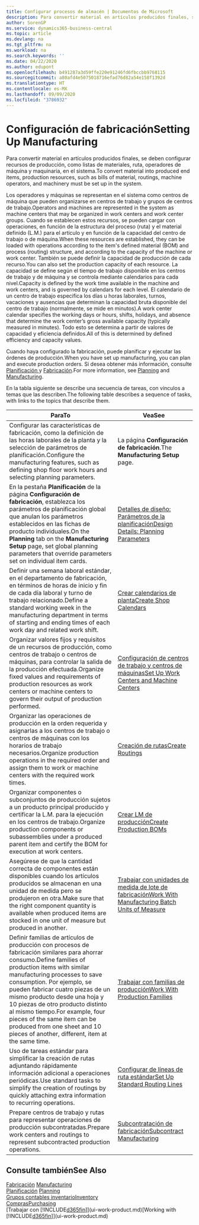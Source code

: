 ```yaml
---
title: Configurar procesos de almacén | Documentos de Microsoft
description: Para convertir material en artículos producidos finales, se deben configurar recursos de producción, como listas de materiales, ruta, operadores de máquina y maquinaria, en el sistema.
author: SorenGP
ms.service: dynamics365-business-central
ms.topic: article
ms.devlang: na
ms.tgt_pltfrm: na
ms.workload: na
ms.search.keywords: ''
ms.date: 04/22/2020
ms.author: edupont
ms.openlocfilehash: b491287a3d59ffe220e91246fd6fbccbb9768115
ms.sourcegitcommit: a80afd4e5075018716efad76d82a54e158f1392d
ms.translationtype: HT
ms.contentlocale: es-MX
ms.lasthandoff: 09/09/2020
ms.locfileid: "3786932"
---
```

# <a name="setting-up-manufacturing"></a><span data-ttu-id="caa55-103">Configuración de fabricación</span><span class="sxs-lookup"><span data-stu-id="caa55-103">Setting Up Manufacturing</span></span>
<span data-ttu-id="caa55-104">Para convertir material en artículos producidos finales, se deben configurar recursos de producción, como listas de materiales, ruta, operadores de máquina y maquinaria, en el sistema.</span><span class="sxs-lookup"><span data-stu-id="caa55-104">To convert material into produced end items, production resources, such as bills of material, routings, machine operators, and machinery must be set up in the system.</span></span>

<span data-ttu-id="caa55-105">Los operadores y máquinas se representan en el sistema como centros de máquina que pueden organizarse en centros de trabajo y grupos de centros de trabajo.</span><span class="sxs-lookup"><span data-stu-id="caa55-105">Operators and machines are represented in the system as machine centers that may be organized in work centers and work center groups.</span></span> <span data-ttu-id="caa55-106">Cuando se establecen estos recursos, se pueden cargar con operaciones, en función de la estructura del proceso (ruta) y el material definido (L.M.) para el artículo y en función de la capacidad del centro de trabajo o de máquina.</span><span class="sxs-lookup"><span data-stu-id="caa55-106">When these resources are established, they can be loaded with operations according to the item's defined material (BOM) and process (routing) structure, and according to the capacity of the machine or work center.</span></span> <span data-ttu-id="caa55-107">También se puede definir la capacidad de producción de cada recurso.</span><span class="sxs-lookup"><span data-stu-id="caa55-107">You can also set the production capacity of each resource.</span></span> <span data-ttu-id="caa55-108">La capacidad se define según el tiempo de trabajo disponible en los centros de trabajo y de máquina y se controla mediante calendarios para cada nivel.</span><span class="sxs-lookup"><span data-stu-id="caa55-108">Capacity is defined by the work time available in the machine and work centers, and is governed by calendars for each level.</span></span> <span data-ttu-id="caa55-109">El calendario de un centro de trabajo especifica los días u horas laborales, turnos, vacaciones y ausencias que determinan la capacidad bruta disponible del centro de trabajo (normalmente, se mide en minutos).</span><span class="sxs-lookup"><span data-stu-id="caa55-109">A work center calendar specifies the working days or hours, shifts, holidays, and absence that determine the work center’s gross available capacity (typically measured in minutes).</span></span> <span data-ttu-id="caa55-110">Todo esto se determina a partir de valores de capacidad y eficiencia definidos.</span><span class="sxs-lookup"><span data-stu-id="caa55-110">All of this is determined by defined efficiency and capacity values.</span></span>  

<span data-ttu-id="caa55-111">Cuando haya configurado la fabricación, puede planificar y ejecutar las órdenes de producción.</span><span class="sxs-lookup"><span data-stu-id="caa55-111">When you have set up manufacturing, you can plan and execute production orders.</span></span> <span data-ttu-id="caa55-112">Si desea obtener más información, consulte [Planificación ](production-planning.md) y [Fabricación](production-manage-manufacturing.md).</span><span class="sxs-lookup"><span data-stu-id="caa55-112">For more information, see [Planning](production-planning.md) and [Manufacturing](production-manage-manufacturing.md).</span></span>  



 <span data-ttu-id="caa55-113">En la tabla siguiente se describe una secuencia de tareas, con vínculos a temas que las describen.</span><span class="sxs-lookup"><span data-stu-id="caa55-113">The following table describes a sequence of tasks, with links to the topics that describe them.</span></span>   

|<span data-ttu-id="caa55-114">**Para**</span><span class="sxs-lookup"><span data-stu-id="caa55-114">**To**</span></span>|<span data-ttu-id="caa55-115">**Vea**</span><span class="sxs-lookup"><span data-stu-id="caa55-115">**See**</span></span>|  
|------------|-------------|  
|<span data-ttu-id="caa55-116">Configurar las características de fabricación, como la definición de las horas laborales de la planta y la selección de parámetros de planificación.</span><span class="sxs-lookup"><span data-stu-id="caa55-116">Configure the manufacturing features, such as defining shop floor work hours and selecting planning parameters.</span></span>|<span data-ttu-id="caa55-117">La página **Configuración de fabricación**.</span><span class="sxs-lookup"><span data-stu-id="caa55-117">The **Manufacturing Setup** page.</span></span>|
|<span data-ttu-id="caa55-118">En la pestaña **Planificación** de la página **Configuración de fabricación**, establezca los parámetros de planificación global que anulan los parámetros establecidos en las fichas de producto individuales.</span><span class="sxs-lookup"><span data-stu-id="caa55-118">On the **Planning** tab on the **Manufacturing Setup** page, set global planning parameters that override parameters set on individual item cards.</span></span>|[<span data-ttu-id="caa55-119">Detalles de diseño: Parámetros de la planificación</span><span class="sxs-lookup"><span data-stu-id="caa55-119">Design Details: Planning Parameters</span></span>](design-details-planning-parameters.md)|
|<span data-ttu-id="caa55-120">Definir una semana laboral estándar, en el departamento de fabricación, en términos de horas de inicio y fin de cada día laboral y turno de trabajo relacionado.</span><span class="sxs-lookup"><span data-stu-id="caa55-120">Define a standard working week in the manufacturing department in terms of starting and ending times of each work day and related work shift.</span></span>|[<span data-ttu-id="caa55-121">Crear calendarios de planta</span><span class="sxs-lookup"><span data-stu-id="caa55-121">Create Shop Calendars</span></span>](production-how-to-create-work-center-calendars.md)|  
|<span data-ttu-id="caa55-122">Organizar valores fijos y requisitos de un recursos de producción, como centros de trabajo o centros de máquinas, para controlar la salida de la producción efectuada.</span><span class="sxs-lookup"><span data-stu-id="caa55-122">Organize fixed values and requirements of production resources as work centers or machine centers to govern their output of production performed.</span></span>|[<span data-ttu-id="caa55-123">Configuración de centros de trabajo y centros de máquinas</span><span class="sxs-lookup"><span data-stu-id="caa55-123">Set Up Work Centers and Machine Centers</span></span>](production-how-to-set-up-work-and-machine-centers.md)|
|<span data-ttu-id="caa55-124">Organizar las operaciones de producción en la orden requerida y asignarlas a los centros de trabajo o centros de máquinas con los horarios de trabajo necesarios.</span><span class="sxs-lookup"><span data-stu-id="caa55-124">Organize production operations in the required order and assign them to work or machine centers with the required work times.</span></span>|[<span data-ttu-id="caa55-125">Creación de rutas</span><span class="sxs-lookup"><span data-stu-id="caa55-125">Create Routings</span></span>](production-how-to-create-routings.md)|
|<span data-ttu-id="caa55-126">Organizar componentes o subconjuntos de producción sujetos a un producto principal producido y certificar la L.M. para la ejecución en los centros de trabajo.</span><span class="sxs-lookup"><span data-stu-id="caa55-126">Organize production components or subassemblies under a produced parent item and certify the BOM for execution at work centers.</span></span>|[<span data-ttu-id="caa55-127">Crear LM de producción</span><span class="sxs-lookup"><span data-stu-id="caa55-127">Create Production BOMs</span></span>](production-how-to-create-production-boms.md)|
|<span data-ttu-id="caa55-128">Asegúrese de que la cantidad correcta de componentes están disponibles cuando los artículos producidos se almacenan en una unidad de medida pero se produjeron en otra.</span><span class="sxs-lookup"><span data-stu-id="caa55-128">Make sure that the right component quantity is available when produced items are stocked in one unit of measure but produced in another.</span></span>|[<span data-ttu-id="caa55-129">Trabajar con unidades de medida de lote de fabricación</span><span class="sxs-lookup"><span data-stu-id="caa55-129">Work With Manufacturing Batch Units of Measure</span></span>](production-how-to-use-the-manufacturing-batch-unit-of-measure.md)|  
|<span data-ttu-id="caa55-130">Definir familias de artículos de producción con procesos de fabricación similares para ahorrar consumo.</span><span class="sxs-lookup"><span data-stu-id="caa55-130">Define families of production items with similar manufacturing processes to save consumption.</span></span> <span data-ttu-id="caa55-131">Por ejemplo, se pueden fabricar cuatro piezas de un mismo producto desde una hoja y 10 piezas de otro producto distinto al mismo tiempo.</span><span class="sxs-lookup"><span data-stu-id="caa55-131">For example, four pieces of the same item can be produced from one sheet and 10 pieces of another, different, item at the same time.</span></span>|[<span data-ttu-id="caa55-132">Trabajar con familias de producción</span><span class="sxs-lookup"><span data-stu-id="caa55-132">Work With Production Families</span></span>](production-how-work-family.md)|
|<span data-ttu-id="caa55-133">Uso de tareas estándar para simplificar la creación de rutas adjuntando rápidamente información adicional a operaciones periódicas.</span><span class="sxs-lookup"><span data-stu-id="caa55-133">Use standard tasks to simplify the creation of routings by quickly attaching extra information to recurring operations.</span></span>|[<span data-ttu-id="caa55-134">Configurar de líneas de ruta estándar</span><span class="sxs-lookup"><span data-stu-id="caa55-134">Set Up Standard Routing Lines</span></span>](production-how-set-up-standard-routing-lines.md)|  
|<span data-ttu-id="caa55-135">Prepare centros de trabajo y rutas para representar operaciones de producción subcontratadas.</span><span class="sxs-lookup"><span data-stu-id="caa55-135">Prepare work centers and routings to represent subcontracted production operations.</span></span>|[<span data-ttu-id="caa55-136">Subcontratación de fabricación</span><span class="sxs-lookup"><span data-stu-id="caa55-136">Subcontract Manufacturing</span></span>](production-how-to-subcontract-manufacturing.md)|  

## <a name="see-also"></a><span data-ttu-id="caa55-137">Consulte también</span><span class="sxs-lookup"><span data-stu-id="caa55-137">See Also</span></span>
<span data-ttu-id="caa55-138">[Fabricación](production-manage-manufacturing.md)  </span><span class="sxs-lookup"><span data-stu-id="caa55-138">[Manufacturing](production-manage-manufacturing.md)  </span></span>  
<span data-ttu-id="caa55-139">[Planificación](production-planning.md) </span><span class="sxs-lookup"><span data-stu-id="caa55-139">[Planning](production-planning.md) </span></span>  
[<span data-ttu-id="caa55-140">Grupos contables inventario</span><span class="sxs-lookup"><span data-stu-id="caa55-140">Inventory</span></span>](inventory-manage-inventory.md)  
[<span data-ttu-id="caa55-141">Compras</span><span class="sxs-lookup"><span data-stu-id="caa55-141">Purchasing</span></span>](purchasing-manage-purchasing.md)  
<span data-ttu-id="caa55-142">[Trabajar con [!INCLUDE[d365fin](includes/d365fin_md.md)]](ui-work-product.md)</span><span class="sxs-lookup"><span data-stu-id="caa55-142">[Working with [!INCLUDE[d365fin](includes/d365fin_md.md)]](ui-work-product.md)</span></span>
